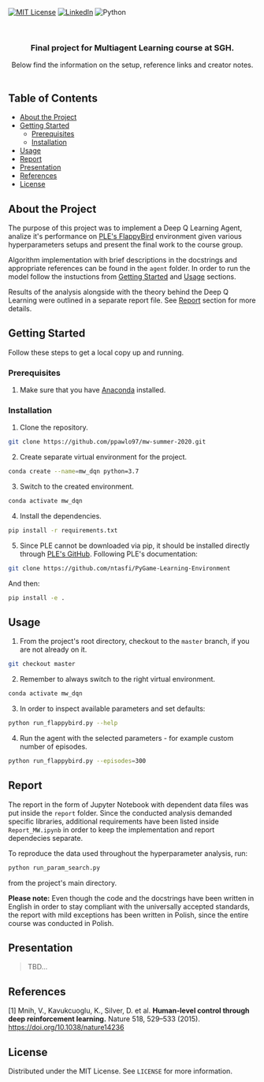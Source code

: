 [![MIT License][license-shield]][license-url]
[![LinkedIn][linkedin-shield]][linkedin-url]
![Python][python-shield]



<br />
<p align="center">
  <h3 align="center">Final project for Multiagent Learning course at SGH.</h3>

  <p align="center">
    Below find the information on the setup, reference links and creator notes.
    <br />
    <br />
  </p>
</p>



## Table of Contents

* [About the Project](#about-the-project)
* [Getting Started](#getting-started)
  * [Prerequisites](#prerequisites)
  * [Installation](#installation)
* [Usage](#usage)
* [Report](#report)
* [Presentation](#presentation)
* [References](#references)
* [License](#license)



## About the Project

The purpose of this project was to implement a Deep Q Learning Agent, analize it's performance on [PLE's FlappyBird](https://pygame-learning-environment.readthedocs.io/en/latest/user/games/flappybird.html) environment given various hyperparameters setups and present the final work to the course group. 

Algorithm implementation with brief descriptions in the docstrings and appropriate references can be found in the `agent` folder. In order to run the model follow the instuctions from [Getting Started](#getting-started) and [Usage](#usage) sections.

Results of the analysis alongside with the theory behind the Deep Q Learning were outlined in a separate report file. See [Report](#report) section for more details.



## Getting Started

Follow these steps to get a local copy up and running.

### Prerequisites

1. Make sure that you have [Anaconda](https://www.anaconda.com/) installed.

### Installation
 
1. Clone the repository.
```sh
git clone https://github.com/ppawlo97/mw-summer-2020.git
```
2. Create separate virtual environment for the project.
```sh
conda create --name=mw_dqn python=3.7
```
3. Switch to the created environment.
```sh
conda activate mw_dqn
```
4. Install the dependencies.
```sh
pip install -r requirements.txt
```
5. Since PLE cannot be downloaded via pip, it should be installed directly through [PLE's GitHub](https://github.com/ntasfi/PyGame-Learning-Environment). Following PLE's documentation:
```sh
git clone https://github.com/ntasfi/PyGame-Learning-Environment
```
And then:
```sh
pip install -e .
```



## Usage

1. From the project's root directory, checkout to the `master` branch, if you are not already on it.
```sh
git checkout master
```
2. Remember to always switch to the right virtual environment.
```sh
conda activate mw_dqn
```
3. In order to inspect available parameters and set defaults:
```sh
python run_flappybird.py --help
```
4. Run the agent with the selected parameters - for example custom number of episodes.
```sh
python run_flappybird.py --episodes=300
```



## Report

The report in the form of Jupyter Notebook with dependent data files was put inside the `report` folder. Since the conducted analysis demanded specific libraries, additional requirements have been listed inside `Report_MW.ipynb` in order to keep the implementation and report dependecies separate.

To reproduce the data used throughout the hyperparameter analysis, run:
```sh
python run_param_search.py
```
from the project's main directory.

**Please note:**
Even though the code and the docstrings have been written in English in order to stay compliant with the universally accepted standards, the report with mild exceptions has been written in Polish, since the entire course was conducted in Polish.    



## Presentation

> TBD...



## References

[1]  Mnih, V., Kavukcuoglu, K., Silver, D. et al. **Human-level control through deep reinforcement learning.** Nature 518, 529–533 (2015). https://doi.org/10.1038/nature14236



## License

Distributed under the MIT License. See `LICENSE` for more information.



[license-shield]: https://img.shields.io/github/license/othneildrew/Best-README-Template.svg?style=flat-square
[license-url]: https://github.com/ppawlo97/si-summer-2020/blob/master/LICENSE
[linkedin-shield]: https://img.shields.io/badge/-LinkedIn-black.svg?style=flat-square&logo=linkedin&colorB=555
[linkedin-url]: https://pl.linkedin.com/in/piotr-paw%C5%82owski-64390917a
[python-shield]: https://img.shields.io/badge/python-3.7.7-blue?style=flat-square&logo=python
